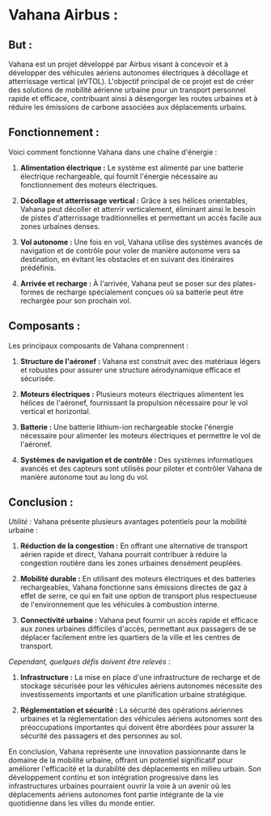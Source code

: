 # Vahana Airbus :

## But :

Vahana est un projet développé par Airbus visant à concevoir et à développer des véhicules aériens autonomes électriques à décollage et atterrissage vertical (eVTOL). L'objectif principal de ce projet est de créer des solutions de mobilité aérienne urbaine pour un transport personnel rapide et efficace, contribuant ainsi à désengorger les routes urbaines et à réduire les émissions de carbone associées aux déplacements urbains.

## Fonctionnement :

Voici comment fonctionne Vahana dans une chaîne d'énergie :

1. **Alimentation électrique :** Le système est alimenté par une batterie électrique rechargeable, qui fournit l'énergie nécessaire au fonctionnement des moteurs électriques.

2. **Décollage et atterrissage vertical :** Grâce à ses hélices orientables, Vahana peut décoller et atterrir verticalement, éliminant ainsi le besoin de pistes d'atterrissage traditionnelles et permettant un accès facile aux zones urbaines denses.

3. **Vol autonome :** Une fois en vol, Vahana utilise des systèmes avancés de navigation et de contrôle pour voler de manière autonome vers sa destination, en évitant les obstacles et en suivant des itinéraires prédéfinis.

4. **Arrivée et recharge :** À l'arrivée, Vahana peut se poser sur des plates-formes de recharge spécialement conçues où sa batterie peut être rechargée pour son prochain vol.

## Composants :

Les principaux composants de Vahana comprennent :

1. **Structure de l'aéronef :** Vahana est construit avec des matériaux légers et robustes pour assurer une structure aérodynamique efficace et sécurisée.

2. **Moteurs électriques :** Plusieurs moteurs électriques alimentent les hélices de l'aéronef, fournissant la propulsion nécessaire pour le vol vertical et horizontal.

3. **Batterie :** Une batterie lithium-ion rechargeable stocke l'énergie nécessaire pour alimenter les moteurs électriques et permettre le vol de l'aéronef.

4. **Systèmes de navigation et de contrôle :** Des systèmes informatiques avancés et des capteurs sont utilisés pour piloter et contrôler Vahana de manière autonome tout au long du vol.

## Conclusion :

*Utilité :* Vahana présente plusieurs avantages potentiels pour la mobilité urbaine :

1. **Réduction de la congestion :** En offrant une alternative de transport aérien rapide et direct, Vahana pourrait contribuer à réduire la congestion routière dans les zones urbaines densément peuplées.

2. **Mobilité durable :** En utilisant des moteurs électriques et des batteries rechargeables, Vahana fonctionne sans émissions directes de gaz à effet de serre, ce qui en fait une option de transport plus respectueuse de l'environnement que les véhicules à combustion interne.

3. **Connectivité urbaine :** Vahana peut fournir un accès rapide et efficace aux zones urbaines difficiles d'accès, permettant aux passagers de se déplacer facilement entre les quartiers de la ville et les centres de transport.

*Cependant, quelques défis doivent être relevés :*

1. **Infrastructure :** La mise en place d'une infrastructure de recharge et de stockage sécurisée pour les véhicules aériens autonomes nécessite des investissements importants et une planification urbaine stratégique.

2. **Réglementation et sécurité :** La sécurité des opérations aériennes urbaines et la réglementation des véhicules aériens autonomes sont des préoccupations importantes qui doivent être abordées pour assurer la sécurité des passagers et des personnes au sol.

En conclusion, Vahana représente une innovation passionnante dans le domaine de la mobilité urbaine, offrant un potentiel significatif pour améliorer l'efficacité et la durabilité des déplacements en milieu urbain. Son développement continu et son intégration progressive dans les infrastructures urbaines pourraient ouvrir la voie à un avenir où les déplacements aériens autonomes font partie intégrante de la vie quotidienne dans les villes du monde entier.
